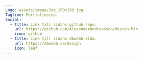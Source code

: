 ```yaml
---
Logo: assets/image/Jag_150x150.jpg
Tagline: Portfoliosida.
Social:
  - title: Link till sidans github-repo.
    url: https://github.com/AlexanderAndreasson/design-bth
    icon: github
  - title: Link till sidans dbwebb-sida.
    url: https://dbwebb.se/design
    icon: leaf
---
```

